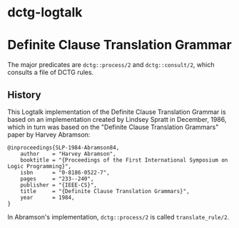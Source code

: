 # dctg-logtalk
# Definite Clause Translation Grammar

The major predicates are `dctg::process/2` and `dctg::consult/2`, which
consults a file of DCTG rules.

## History
This Logtalk implementation of the Definite Clause Translation Grammar is
based on an implementation created by Lindsey Spratt in December, 1986,
which in turn was based on the "Definite Clause Translation Grammars" paper
by Harvey Abramson:

	@inproceedings{SLP-1984-Abramson84,
		author    = "Harvey Abramson",
		booktitle = "{Proceedings of the First International Symposium on Logic Programming}",
		isbn      = "0-8186-0522-7",
		pages     = "233--240",
		publisher = "{IEEE-CS}",
		title     = "{Definite Clause Translation Grammars}",
		year      = 1984,
	}

In Abramson's implementation, `dctg::process/2` is called `translate_rule/2`.
